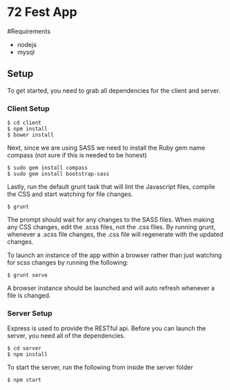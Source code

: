 72 Fest App
===========


#Requirements

* nodejs
* mysql

## Setup

To get started, you need to grab all dependencies for the client and server.


### Client Setup

```
$ cd client
$ npm install
$ bower install
```

Next, since we are using SASS we need to install the Ruby gem name compass (not sure if this is needed to be honest)

```
$ sudo gem install compass
$ sudo gem install bootstrap-sass
```

Lastly, run the default grunt task that will lint the Javascript files, compile the CSS and start watching for file changes.

```
$ grunt
```

The prompt should wait for any changes to the SASS files. When making any CSS changes, edit the .scss files, not the .css files. By running grunt, whenever a .scss file changes, the .css file will regenerate with the updated changes.


To launch an instance of the app within a browser rather than just watching for scss changes by running the following:

```
$ grunt serve
```

A browser instance should be launched and will auto refresh whenever a file is changed.

### Server Setup
Express is used to provide the RESTful api. Before you can launch the server, you need all of the dependencies.

```
$ cd server
$ npm install
```

To start the server, run the following from inside the server folder

```
$ npm start
```

